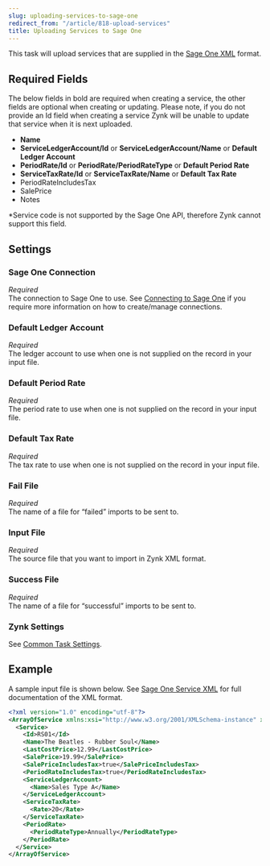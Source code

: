 ```yaml
---
slug: uploading-services-to-sage-one
redirect_from: "/article/818-upload-services"
title: Uploading Services to Sage One
---
```

This task will upload services that are supplied in the [Sage One XML](sage-one-xml) format.

## Required Fields

The below fields in bold are required when creating a service, the other fields are optional when creating or updating. Please note, if you do not provide an Id field when creating a service Zynk will be unable to update that service when it is next uploaded.

* __Name__
* __ServiceLedgerAccount/Id__ or __ServiceLedgerAccount/Name__ or __Default Ledger Account__
* __PeriodRate/Id__ or __PeriodRate/PeriodRateType__ or __Default Period Rate__
* __ServiceTaxRate/Id__ or __ServiceTaxRate/Name__ or __Default Tax Rate__
* PeriodRateIncludesTax
* SalePrice
* Notes

*Service code is not supported by the Sage One API, therefore Zynk cannot support this field.

## Settings
### Sage One Connection
_Required_  
The connection to Sage One to use. See [Connecting to Sage One](connecting-to-sage-one) if you require more information on how to create/manage connections.

### Default Ledger Account
_Required_  
The ledger account to use when one is not supplied on the record in your input file.

### Default Period Rate
_Required_  
The period rate to use when one is not supplied on the record in your input file.

### Default Tax Rate
_Required_  
The tax rate to use when one is not supplied on the record in your input file.

### Fail File
_Required_  
The name of a file for “failed” imports to be sent to.

### Input File
_Required_  
The source file that you want to import in Zynk XML format.

### Success File
_Required_  
The name of a file for “successful” imports to be sent to. 

### Zynk Settings
See [Common Task Settings](common-task-settings).

## Example
A sample input file is shown below. See [Sage One Service XML](sage-one-service-xml) for full documentation of the XML format.
```xml
<?xml version="1.0" encoding="utf-8"?>
<ArrayOfService xmlns:xsi="http://www.w3.org/2001/XMLSchema-instance" xmlns:xsd="http://www.w3.org/2001/XMLSchema">
  <Service>
    <Id>RS01</Id>
    <Name>The Beatles - Rubber Soul</Name>
    <LastCostPrice>12.99</LastCostPrice>
    <SalePrice>19.99</SalePrice>
    <SalePriceIncludesTax>true</SalePriceIncludesTax>
    <PeriodRateIncludesTax>true</PeriodRateIncludesTax>
    <ServiceLedgerAccount>
      <Name>Sales Type A</Name>
    </ServiceLedgerAccount>
    <ServiceTaxRate>
      <Rate>20</Rate>
    </ServiceTaxRate>
    <PeriodRate>
      <PeriodRateType>Annually</PeriodRateType>
    </PeriodRate>
  </Service>
</ArrayOfService>
```
